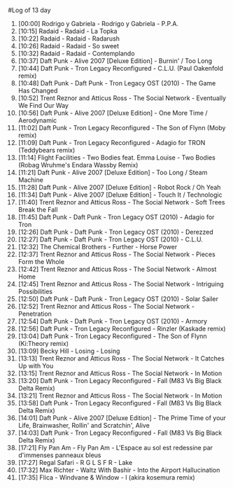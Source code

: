 #Log of 13 day

1. [00:00] Rodrigo y Gabriela - Rodrigo y Gabriela - P.P.A.
1. [10:15] Radaid - Radaid - La Topka
1. [10:22] Radaid - Radaid - Radarush
1. [10:26] Radaid - Radaid - So sweet
1. [10:32] Radaid - Radaid - Contemplando
1. [10:37] Daft Punk - Alive 2007 [Deluxe Edition] - Burnin' / Too Long
1. [10:44] Daft Punk - Tron Legacy Reconfigured - C.L.U. (Paul Oakenfold remix)
1. [10:48] Daft Punk - Daft Punk - Tron Legacy OST (2010) - The Game Has Changed
1. [10:52] Trent Reznor and Atticus Ross - The Social Network - Eventually We Find Our Way
1. [10:56] Daft Punk - Alive 2007 [Deluxe Edition] - One More Time / Aerodynamic
1. [11:02] Daft Punk - Tron Legacy Reconfigured - The Son of Flynn (Moby remix)
1. [11:09] Daft Punk - Tron Legacy Reconfigured - Adagio for TRON (Teddybears remix)
1. [11:14] Flight Facilities - Two Bodies feat. Emma Louise - Two Bodies (Robag Wruhme's Endara Wassby Remix)
1. [11:21] Daft Punk - Alive 2007 [Deluxe Edition] - Too Long / Steam Machine
1. [11:28] Daft Punk - Alive 2007 [Deluxe Edition] - Robot Rock / Oh Yeah
1. [11:34] Daft Punk - Alive 2007 [Deluxe Edition] - Touch It / Technologic
1. [11:40] Trent Reznor and Atticus Ross - The Social Network - Soft Trees Break the Fall
1. [11:45] Daft Punk - Daft Punk - Tron Legacy OST (2010) - Adagio for Tron
1. [12:26] Daft Punk - Daft Punk - Tron Legacy OST (2010) - Derezzed
1. [12:27] Daft Punk - Daft Punk - Tron Legacy OST (2010) - C.L.U.
1. [12:32] The Chemical Brothers - Further - Horse Power
1. [12:37] Trent Reznor and Atticus Ross - The Social Network - Pieces Form the Whole
1. [12:42] Trent Reznor and Atticus Ross - The Social Network - Almost Home
1. [12:45] Trent Reznor and Atticus Ross - The Social Network - Intriguing Possibilities
1. [12:50] Daft Punk - Daft Punk - Tron Legacy OST (2010) - Solar Sailer
1. [12:52] Trent Reznor and Atticus Ross - The Social Network - Penetration
1. [12:54] Daft Punk - Daft Punk - Tron Legacy OST (2010) - Armory
1. [12:56] Daft Punk - Tron Legacy Reconfigured - Rinzler (Kaskade remix)
1. [13:04] Daft Punk - Tron Legacy Reconfigured - The Son of Flynn (Ki:Theory remix)
1. [13:09] Becky Hill - Losing - Losing
1. [13:13] Trent Reznor and Atticus Ross - The Social Network - It Catches Up with You
1. [13:15] Trent Reznor and Atticus Ross - The Social Network - In Motion
1. [13:20] Daft Punk - Tron Legacy Reconfigured - Fall (M83 Vs Big Black Delta Remix)
1. [13:21] Trent Reznor and Atticus Ross - The Social Network - In Motion
1. [13:58] Daft Punk - Tron Legacy Reconfigured - Fall (M83 Vs Big Black Delta Remix)
1. [14:01] Daft Punk - Alive 2007 [Deluxe Edition] - The Prime Time of your Life, Brainwasher, Rollin' and Scratchin', Alive
1. [14:03] Daft Punk - Tron Legacy Reconfigured - Fall (M83 Vs Big Black Delta Remix)
1. [17:21] Fly Pan Am - Fly Pan Am - L'Espace au sol est redessine par d'immenses panneaux bleus
1. [17:27] Regal Safari - R G L S F R - Lake
1. [17:32] Max Richter - Waltz With Bashir - Into the Airport Hallucination
1. [17:35] Flica - Windvane & Window - l (akira kosemura remix)
